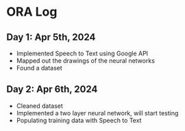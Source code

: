 # ORA Log

## Day 1: Apr 5th, 2024
  - Implemented Speech to Text using Google API
  - Mapped out the drawings of the neural networks
  - Found a dataset

## Day 2: Apr 6th, 2024
  - Cleaned dataset
  - Implemented a two layer neural network, will start testing
  - Populating training data with Speech to Text
